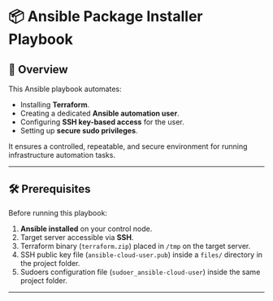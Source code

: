 # 📦 Ansible Package Installer Playbook

## 📖 Overview
This Ansible playbook automates:
- Installing **Terraform**.
- Creating a dedicated **Ansible automation user**.
- Configuring **SSH key-based access** for the user.
- Setting up **secure sudo privileges**.

It ensures a controlled, repeatable, and secure environment for running infrastructure automation tasks.

---

## 🛠 Prerequisites
Before running this playbook:
1. **Ansible installed** on your control node.
2. Target server accessible via **SSH**.
3. Terraform binary (`terraform.zip`) placed in `/tmp` on the target server.
4. SSH public key file (`ansible-cloud-user.pub`) inside a `files/` directory in the project folder.
5. Sudoers configuration file (`sudoer_ansible-cloud-user`) inside the same project folder.

---

